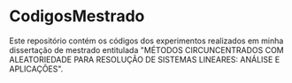 # CodigosMestrado

Este repositório contém os códigos dos experimentos realizados em minha dissertação de mestrado entitulada "MÉTODOS CIRCUNCENTRADOS COM ALEATORIEDADE PARA RESOLUÇÃO DE SISTEMAS LINEARES: ANÁLISE E APLICAÇÕES".
